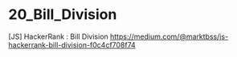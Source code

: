 # 20_Bill_Division
[JS] HackerRank : Bill Division
https://medium.com/@marktbss/js-hackerrank-bill-division-f0c4cf708f74
